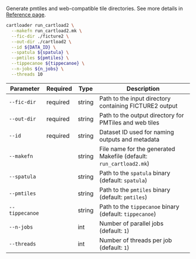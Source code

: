 Generate pmtiles and web-compatible tile directories. See more details in [Reference page](../docs/reference/run_cartload2.md).

<!-- ```bash
cartloader run_cartload2 \
    --makefn run_cartload2.mk \         # (optional) file name of the output make file
    --fic-dir ./ficture2 \              # path to input directory containing FICTURE2 output
    --out-dir ./cartload2 \             # path to output directory for PMTiles and web tiles
    --id ${DATA_ID} \                   # dataset ID used for naming outputs and metadata
    --spatula ${spatula} \              # (optional) path to the spatula binary
    --pmtiles ${pmtiles} \              # (optional) path to the pmtiles binary
    --tippecanoe ${tippecanoe} \        # (optional) path to the tippecanoe binary
    --n-jobs ${n_jobs} \                       # (optional) number of parallel jobs
    --threads ${n_jobs}                       # (optional) number of threads per job
``` -->

```bash
cartloader run_cartload2 \
  --makefn run_cartload2.mk \
  --fic-dir ./ficture2 \
  --out-dir ./cartload2 \
  --id ${DATA_ID} \
  --spatula ${spatula} \
  --pmtiles ${pmtiles} \
  --tippecanoe ${tippecanoe} \
  --n-jobs ${n_jobs} \
  --threads 10
```

<!--parameter-start-->
| Parameter      | Required | Type   | Description                                                        |
|----------------|----------|--------|--------------------------------------------------------------------|
| `--fic-dir`    | required | string | Path to the input directory containing FICTURE2 output             |
| `--out-dir`    | required | string | Path to the output directory for PMTiles and web tiles             |
| `--id`         | required | string | Dataset ID used for naming outputs and metadata                    |
| `--makefn`     |          | string | File name for the generated Makefile (default: `run_cartload2.mk`) |
| `--spatula`    |          | string | Path to the `spatula` binary (default: `spatula`)                  |
| `--pmtiles`    |          | string | Path to the `pmtiles` binary (default: `pmtiles`)                  |
| `--tippecanoe` |          | string | Path to the `tippecanoe` binary (default: `tippecanoe`)            |
| `--n-jobs`     |          | int    | Number of parallel jobs (default: `1`)                             |
| `--threads`    |          | int    | Number of threads per job (default: `1`)                           |
<!--parameter-end-->